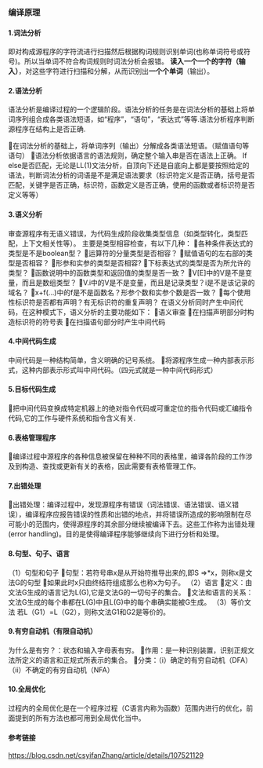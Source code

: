 ### 编译原理



#### 1.词法分析

即对构成源程序的字符流进行扫描然后根据构词规则识别单词(也称单词符号或符号)。所以当单词不符合构词规则时词法分析会报错。
**读入一个一个的字符（输入）**，对这些字符进行扫描和分解，从而识别出**一个个单词**（输出）。



#### 2.语法分析

语法分析是编译过程的一个逻辑阶段。语法分析的任务是在词法分析的基础上将单词序列组合成各类语法短语，如“程序”，“语句”，“表达式”等等.语法分析程序判断源程序在结构上是否正确.

在词法分析的基础上，将单词序列（输出）分解成各类语法短语。（赋值语句等语句）
语法分析依据语言的语法规则，确定整个输入串是否在语法上正确。
If else是否匹配，无论是LL(1)文法分析，自顶向下还是自底向上都是要按照给定的语法，判断词法分析的词语是不是满足语法要求（标识符定义是否正确，括号是否匹配，关键字是否正确，标识符，函数定义是否正确，使用的函数或者标识符是否定义等等）

#### 3.语义分析

审查源程序有无语义错误，为代码生成阶段收集类型信息（如类型转化，类型匹配，上下文相关性等）。
主要是类型相容检查，有以下几种：
各种条件表达式的类型是不是boolean型？
运算符的分量类型是否相容？
赋值语句的左右部的类型是否相容？
形参和实参的类型是否相容?
下标表达式的类型是否为所允许的类型？
函数说明中的函数类型和返回值的类型是否一致？
V[E]中的V是不是变量，而且是数组类型？
V.i中的V是不是变量，而且是记录类型？i是不是该记录的域名？
x+f(…)中的f是不是函数名？形参个数和实参个数是否一致？
每个使用性标识符是否都有声明？有无标识符的重复声明？
在语义分析同时产生中间代码，在这种模式下，语义分析的主要功能如下：
语义审查
在扫描声明部分时构造标识符的符号表
在扫描语句部分时产生中间代码

#### 4.中间代码生成

中间代码是一种结构简单，含义明确的记号系统。
将源程序生成一种内部表示形式，这种内部表示形式叫中间代码。（四元式就是一种中间代码形式）

#### 5.目标代码生成

把中间代码变换成特定机器上的绝对指令代码或可重定位的指令代码或汇编指令代码,它的工作与硬件系统和指令含义有关.

#### 6.表格管理程序

编译过程中源程序的各种信息被保留在种种不同的表格里，编译各阶段的工作涉及到构造、查找或更新有关的表格，因此需要有表格管理工作。

#### 7.出错处理

出错处理：编译过程中，发现源程序有错误（词法错误、语法错误、语义错误），编译程序应报告错误的性质和出错的地点，并将错误所造成的影响限制在尽可能小的范围内，使得源程序的其余部分继续被编译下去。这些工作称为出错处理(error handling)。目的是使得编译程序能够继续向下进行分析和处理。

#### 8.句型、句子、语言

（1）句型和句子
句型：若符号串x是从开始符推导出来的,即S =>*x，则称x是文法G的句型
如果此时x只由终结符组成那么也称x为句子。
（2）语言
定义：由文法G生成的语言记为L(G),它是文法G的一切句子的集合。
文法和语言的关系：文法G生成的每个串都在L(G)中且L(G)中的每个串确实能被G生成。
（3）等价文法
若L（G1）=L（G2），则称文法G1和G2是等价的。

#### 9.有穷自动机（有限自动机）

为什么是有穷？：状态和输入字母表有穷。
作用：是一种识别装置，识别正规文法所定义的语言和正规式所表示的集合。
分类：（i）确定的有穷自动机（DFA）（ii）不确定的有穷自动机（NFA）

#### 10.全局优化

过程内的全局优化是在一个程序过程（C语言内称为函数）范围内进行的优化，前面提到的所有方法也都可用到全局优化当中。

#### 参考链接

https://blog.csdn.net/csyifanZhang/article/details/107521129